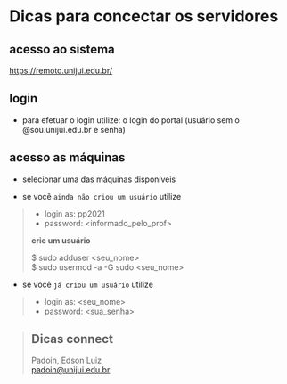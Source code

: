 # Dicas para concectar os servidores 


## acesso ao sistema

https://remoto.unijui.edu.br/


## login

* para efetuar o login utilize: o login do portal (usuário sem o @sou.unijui.edu.br e senha)


## acesso as máquinas

- selecionar uma das máquinas disponíveis

* se você `ainda não criou um usuário` utilize

>	- login as: pp2021  
>	- password: <informado_pelo_prof>
>
> 	**crie um usuário**
>
>	$ sudo adduser <seu_nome>  
>	$ sudo usermod -a -G sudo <seu_nome>

* se você `já criou um usuário` utilize

>	- login as: <seu_nome>  
>	- password: <sua_senha>



> ## Dicas connect
> Padoin, Edson Luiz  
> padoin@unijui.edu.br

